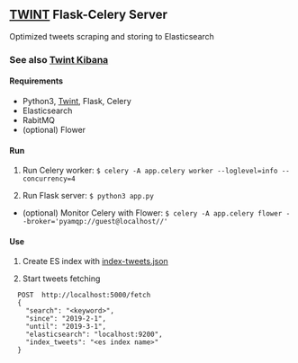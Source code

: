 ## [TWINT](https://github.com/twintproject/twint) Flask-Celery Server
Optimized tweets scraping and storing to Elasticsearch

### See also [Twint Kibana](https://github.com/Nedja995/twint_kibana)

#### Requirements
- Python3, [Twint](https://github.com/twintproject/twint), Flask, Celery
- Elasticsearch
- RabitMQ
- (optional) Flower 

#### Run

1. Run Celery worker: `$ celery -A app.celery worker --loglevel=info --concurrency=4`

2. Run Flask server: `$ python3 app.py`

- (optional) Monitor Celery with Flower: `$ celery -A app.celery flower --broker='pyamqp://guest@localhost//'`

#### Use

1. Create ES index with [index-tweets.json](elasticsearch/index-tweets.json)

2. Start tweets fetching
```
  POST  http://localhost:5000/fetch
  {
    "search": "<keyword>",
    "since": "2019-2-1",
    "until": "2019-3-1",
    "elasticsearch": "localhost:9200",
    "index_tweets": "<es index name>"
  }
```

